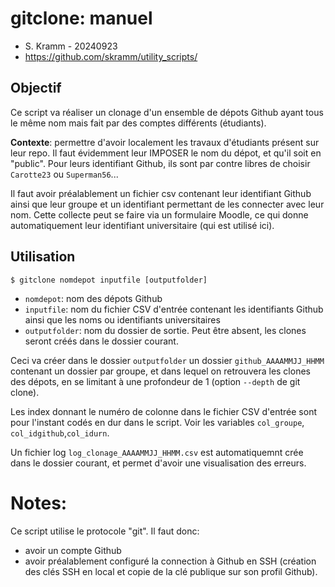 # gitclone: manuel

- S. Kramm - 20240923
- https://github.com/skramm/utility_scripts/

## Objectif
Ce script va réaliser un clonage d'un ensemble de dépots Github ayant tous le même nom
mais fait par des comptes différents (étudiants).

**Contexte**:
permettre d'avoir localement les travaux d'étudiants présent sur leur repo.
Il faut évidemment leur IMPOSER le nom du dépot, et qu'il soit en "public".
Pour leurs identifiant Github, ils sont par contre libres de choisir `Carotte23` ou `Superman56`...

Il faut avoir préalablement un fichier csv contenant leur identifiant Github ainsi
que leur groupe et un identifiant permettant de les connecter avec leur nom.
Cette collecte peut se faire via un formulaire Moodle, ce qui donne automatiquement
leur identifiant universitaire (qui est utilisé ici).

## Utilisation
```
$ gitclone nomdepot inputfile [outputfolder]
```
- `nomdepot`: nom des dépots Github
- `inputfile`: nom du fichier CSV d'entrée contenant les identifiants Github ainsi que les noms ou identifiants universitaires
- `outputfolder`: nom du dossier de sortie.
Peut être absent, les clones seront créés dans le dossier courant.

Ceci va créer dans le dossier `outputfolder` un dossier `github_AAAAMMJJ_HHMM` contenant un dossier par groupe, et dans lequel on retrouvera les clones des dépots, en se limitant à une profondeur de 1 (option `--depth` de git clone).

Les index donnant le numéro de colonne dans le fichier CSV d'entrée sont pour l'instant codés en dur dans le script.
Voir les variables
`col_groupe`, `col_idgithub`,`col_idurn`.

Un fichier log `log_clonage_AAAAMMJJ_HHMM.csv` est automatiquemnt crée dans le dossier courant, et permet d'avoir une visualisation des erreurs.


# Notes:

Ce script utilise le protocole "git".
Il faut donc:
- avoir un compte Github
- avoir préalablement configuré la connection à Github en SSH
(création des clés SSH en local et copie de la clé publique sur son profil Github).


